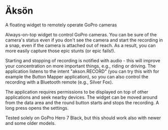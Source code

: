# Äksön

A floating widget to remotely operate GoPro cameras

Always-on-top widget to control GoPro cameras. You can be sure of the camera's status even if you don't see the camera and start the recording in a snap, even if the camera is attached out of reach. As a result, you can more easily capture those epic stunts (or epic fails!).

Starting and stopping of recording is notified with audio - this will improve your concentration on more important things, e.g., riding or driving. The application listens to the intent "akson.RECORD" (you can try this with for example the Button Mapper application), so you can also control the recording with a Bluetooth remote (e.g., Silver Fox).

The application requires permissions to be displayed on top of other applications and seek nearby devices. The widget can be moved around from the data area and the round button starts and stops the recording. A long press opens the settings.

Tested solely on GoPro Hero 7 Black, but this should work also with newer and some older models.
